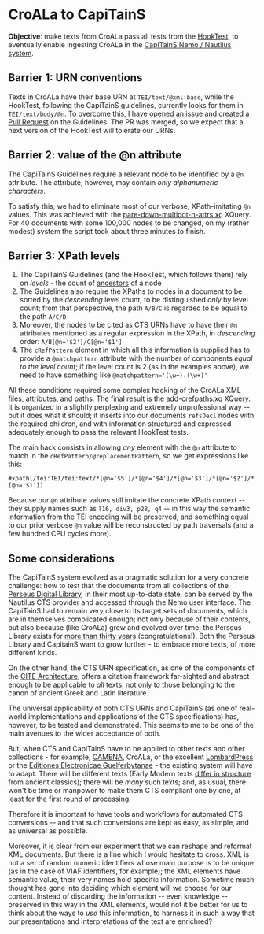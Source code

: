 # CroALa to CapiTainS

**Objective**: make texts from CroALa pass all tests from the [HookTest](https://github.com/Capitains/HookTest), to eventually enable ingesting CroALa in the [CapiTainS Nemo / Nautilus system](http://cts.perseids.org/).

## Barrier 1: URN conventions

Texts in CroALa have their base URN at `TEI/text/@xml:base`, while the HookTest, following the CapiTainS guidelines, currently looks for them in `TEI/text/body/@n`. To overcome this, I have [opened an issue and created a Pull Request](https://github.com/Capitains/Capitains.github.io/issues/14) on the Guidelines. The PR was merged, so we expect that a next version of the HookTest will tolerate our URNs.

## Barrier 2: value of the @n attribute

The CapiTainS Guidelines require a relevant node to be identified by a `@n` attribute. The attribute, however, may contain *only alphanumeric characters*.

To satisfy this, we had to eliminate most of our verbose, XPath-imitating `@n` values. This was achieved with the [pare-down-multidot-n-attrs.xq](scripts/xq/pare-down-multidot-n-attrs.xq) XQuery. For 40 documents with some 100,000 nodes to be changed, on my (rather modest) system the script took about three minutes to finish.

## Barrier 3: XPath levels

1. The CapiTainS Guidelines (and the HookTest, which follows them) rely on *levels* - the count of [ancestors](http://zvon.org/xxl/XPathTutorial/Output/example14.html) of a node
2. The Guidelines also require the XPaths to nodes in a document to be sorted by the *descending* level count, to be distinguished *only* by level count; from that perspective, the path `A/B/C` is regarded to be equal to the path `A/C/D`
3. Moreover, the nodes to be cited as CTS URNs have to have their `@n` attributes mentioned as a regular expression in the XPath, in *descending* order: `A/B[@n='$2']/C[@n='$1']`
4. The `cRefPattern` element in which all this information is supplied has to provide a `@matchpattern` attribute with the number of components *equal to the level count*; if the level count is 2 (as in the examples above), we need to have something like `@matchpattern='(\w+).(\w+)'`

All these conditions required some complex hacking of the CroALa XML files, attributes, and paths. The final result is the [add-crefpaths.xq](scripts/xq/add-crefpaths.xq) XQuery. It is organized in a slightly perplexing and extremely unprofessional way -- but it does what it should; it inserts into our documents `refsDecl` nodes with the required children, and with information structured and expressed adequately enough to pass the relevant HookTest tests.

The main hack consists in allowing *any* element with the `@n` attribute to match in the `cRefPattern/@replacementPattern`, so we get expressions like this:

`#xpath(/tei:TEI/tei:text/*[@n='$5']/*[@n='$4']/*[@n='$3']/*[@n='$2']/*[@n='$1'])`

Because our `@n` attribute values still imitate the concrete XPath context -- they supply names such as `l16, div3, p28, q4` -- in this way the semantic information from the TEI encoding will be preserved, and something equal to our prior verbose `@n` value will be reconstructed by path traversals (and a few hundred CPU cycles more).

## Some considerations

The CapiTainS system evolved as a pragmatic solution for a very concrete challenge: how to test that the documents from all collections of the [Perseus Digital Library](http://www.perseus.tufts.edu/hopper/), in their most up-to-date state, can be served by the Nautilus CTS provider and accessed through the Nemo user interface. The CapiTainS had to remain very close to its target sets of documents, which are in themselves complicated enough; not only because of their contents, but also because (like CroALa) grew and evolved over time; the Perseus Library exists for [more than thirty years](http://www.perseus.tufts.edu/hopper/about) (congratulations!). Both the Perseus Library and CapitainS want to grow further - to embrace more texts, of more different kinds.

On the other hand, the CTS URN specification, as one of the components of the [CITE Architecture](http://cite-architecture.github.io/), offers a citation framework far-sighted and abstract enough to be applicable to *all* texts, not only to those belonging to the canon of ancient Greek and Latin literature.

The universal applicability of both CTS URNs and CapiTainS (as one of real-world implementations and applications of the CTS specifications) has, however, to be tested and demonstrated. This seems to me to be one of the main avenues to the wider acceptance of both.

But, when CTS and CapiTainS have to be applied to other texts and other collections - for example, [CAMENA](http://www.uni-mannheim.de/mateo/camenahtdocs/camena.html), CroALa, or the excellent [LombardPress](http://lombardpress.org/) or the [Editiones Electronicae Guelferbytanae](http://diglib.hab.de/wdb.php?dir=edoc/ed000086&distype=start&pvID=start) - the existing system will have to adapt. There will be different texts (Early Modern texts [differ in structure](CroALa-CTS-explained.md) from ancient classics); there will be *many* such texts; and, as usual, there won't be time or manpower to make them CTS compliant one by one, at least for the first round of processing.

Therefore it is important to have tools and workflows for automated CTS conversions -- and that such conversions are kept as easy, as simple, and as universal as possible.

Moreover, it is clear from our experiment that we can reshape and reformat XML documents. But there is a line which I would hesitate to cross. XML is not a set of random numeric identifiers whose main purpose is to be unique (as in the case of VIAF identifiers, for example); the XML elements have semantic value, their very names hold specific information. Sometime much thought has gone into deciding which element will we choose for our content. Instead of discarding the information -- even knowledge -- preserved in this way in the XML elements, would not it be better for us to think about the ways to *use* this information, to harness it in such a way that our presentations and interpretations of the text are enrichred?

